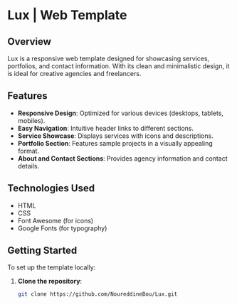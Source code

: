 # Lux | Web Template

## Overview

Lux is a responsive web template designed for showcasing services, portfolios, and contact information. With its clean and minimalistic design, it is ideal for creative agencies and freelancers.

## Features

- **Responsive Design**: Optimized for various devices (desktops, tablets, mobiles).
- **Easy Navigation**: Intuitive header links to different sections.
- **Service Showcase**: Displays services with icons and descriptions.
- **Portfolio Section**: Features sample projects in a visually appealing format.
- **About and Contact Sections**: Provides agency information and contact details.

## Technologies Used

- HTML
- CSS
- Font Awesome (for icons)
- Google Fonts (for typography)

## Getting Started

To set up the template locally:

1. **Clone the repository**:
   ```bash
   git clone https://github.com/NoureddineBou/Lux.git
